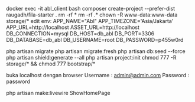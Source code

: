 docker exec -it abl_client bash
composer create-project --prefer-dist raugadh/fila-starter .
rm -rf *
rm -rf .*
chown -R www-data:www-data storage/*
edit env:
APP_NAME="Abl"
APP_TIMEZONE='Asia/Jakarta'
APP_URL=http://localhost
ASSET_URL=http://localhost
DB_CONNECTION=mysql
DB_HOST=db_abl
DB_PORT=3306
DB_DATABASE=db_abl
DB_USERNAME=root
DB_PASSWORD=p455w0rd


php artisan migrate
php artisan migrate:fresh
php artisan db:seed --force
php artisan shield:generate --all
php artisan project:init
chmod 777 -R storage/* && chmod 777 bootstrap/*

buka localhost dengan browser
Username : admin@admin.com
Password : password


php artisan make:livewire ShowHomePage